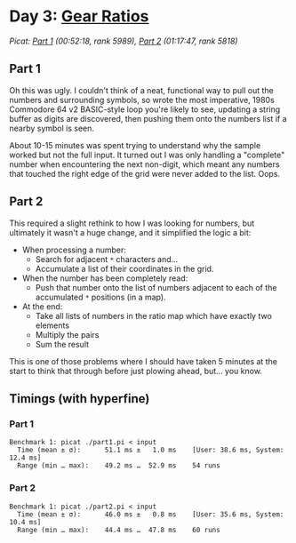 # Day 3: [Gear Ratios](https://adventofcode.com/2023/day/3)
*Picat: [Part 1](https://github.com/DestyNova/advent_of_code_2023/blob/main/3/part1.pi) (00:52:18, rank 5989), [Part 2](https://github.com/DestyNova/advent_of_code_2023/blob/main/3/part2.pi) (01:17:47, rank 5818)*

## Part 1

Oh this was ugly. I couldn't think of a neat, functional way to pull out the numbers and surrounding symbols, so wrote the most imperative, 1980s Commodore 64 v2 BASIC-style loop you're likely to see, updating a string buffer as digits are discovered, then pushing them onto the numbers list if a nearby symbol is seen.

About 10-15 minutes was spent trying to understand why the sample worked but not the full input. It turned out I was only handling a "complete" number when encountering the next non-digit, which meant any numbers that touched the right edge of the grid were never added to the list. Oops.

## Part 2

This required a slight rethink to how I was looking for numbers, but ultimately it wasn't a huge change, and it simplified the logic a bit:

* When processing a number:
  * Search for adjacent `*` characters and...
  * Accumulate a list of their coordinates in the grid.
* When the number has been completely read:
  * Push that number onto the list of numbers adjacent to each of the accumulated `*` positions (in a map).
* At the end:
  * Take all lists of numbers in the ratio map which have exactly two elements
  * Multiply the pairs
  * Sum the result

This is one of those problems where I should have taken 5 minutes at the start to think that through before just plowing ahead, but... you know.

## Timings (with hyperfine)

### Part 1

```
Benchmark 1: picat ./part1.pi < input
  Time (mean ± σ):      51.1 ms ±   1.0 ms    [User: 38.6 ms, System: 12.4 ms]
  Range (min … max):    49.2 ms …  52.9 ms    54 runs
```

### Part 2

```
Benchmark 1: picat ./part2.pi < input
  Time (mean ± σ):      46.0 ms ±   0.8 ms    [User: 35.6 ms, System: 10.4 ms]
  Range (min … max):    44.4 ms …  47.8 ms    60 runs
```
